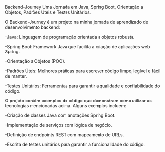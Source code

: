 
Backend-Journey
Uma Jornada em Java, Spring Boot, Orientação a Objetos, Padrões Úteis e Testes Unitários.

O Backend-Journey é um projeto na minha jornada de aprendizado de desenvolvimento backend:

-Java: Linguagem de programação orientada a objetos robusta.

-Spring Boot: Framework Java que facilita a criação de aplicações web Spring.

-Orientação a Objetos (POO).

-Padrões Úteis: Melhores práticas para escrever código limpo, legível e fácil de manter.

-Testes Unitários: Ferramentas para garantir a qualidade e confiabilidade do código.

O projeto contém exemplos de código que demonstram como utilizar as tecnologias mencionadas acima. Alguns exemplos incluem:

-Criação de classes Java com anotações Spring Boot.

-Implementação de serviços com lógica de negócio.

-Definição de endpoints REST com mapeamento de URLs.

-Escrita de testes unitários para garantir a funcionalidade do código.
